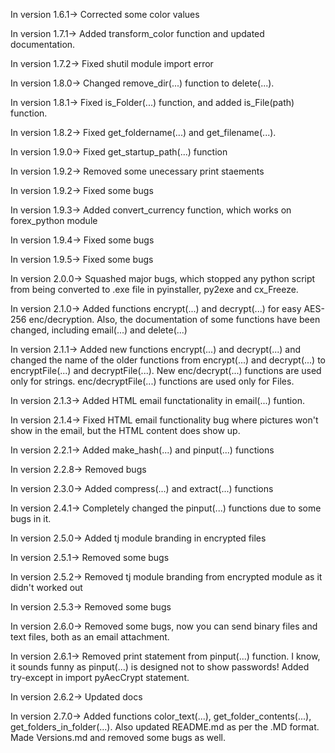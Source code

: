 In version 1.6.1-> Corrected some color values

In version 1.7.1-> Added transform_color function and updated documentation.

In version 1.7.2-> Fixed shutil module import error

In version 1.8.0-> Changed remove_dir(...) function to delete(...).

In version 1.8.1-> Fixed is_Folder(...) function, and added is_File(path) function.

In version 1.8.2-> Fixed get_foldername(...) and get_filename(...).

In version 1.9.0-> Fixed get_startup_path(...) function

In version 1.9.2-> Removed some unecessary print staements

In version 1.9.2-> Fixed some bugs

In version 1.9.3-> Added convert_currency function, which works on forex_python module

In version 1.9.4-> Fixed some bugs

In version 1.9.5-> Fixed some bugs

In version 2.0.0-> Squashed major bugs, which stopped any python script from being
	converted to .exe file in pyinstaller, py2exe and cx_Freeze.

In version 2.1.0-> Added functions encrypt(...) and decrypt(...) for easy AES-256 enc/decryption.
	Also, the documentation of some functions have been changed, including email(...) and delete(...)

In version 2.1.1-> Added new functions encrypt(...) and decrypt(...) and changed the
	name of the older functions from encrypt(...) and decrypt(...) to encryptFile(...) and decryptFile(...).
	New enc/decrypt(...) functions are used only for strings. enc/decryptFile(...) functions are
	used only for Files.

In version 2.1.3-> Added HTML email functationality in email(...) funtion.

In version 2.1.4-> Fixed HTML email functionality bug where pictures won't show
	in the email, but the HTML content does show up.

In version 2.2.1-> Added make_hash(...) and pinput(...) functions

In version 2.2.8-> Removed bugs

In version 2.3.0-> Added compress(...) and extract(...) functions

In version 2.4.1-> Completely changed the pinput(...) functions due to some bugs in it.

In version 2.5.0-> Added tj module branding in encrypted files

In version 2.5.1-> Removed some bugs

In version 2.5.2-> Removed tj module branding from encrypted module as it didn't worked out

In version 2.5.3-> Removed some bugs

In version 2.6.0-> Removed some bugs, now you can send binary files and text files, both as an
	email attachment.

In version 2.6.1-> Removed print statement from pinput(...) function. I know, it sounds funny as
pinput(...) is designed not to show passwords! Added try-except in import pyAecCrypt statement.

In version 2.6.2-> Updated docs

In version 2.7.0-> Added functions color_text(...), get_folder_contents(...), get_folders_in_folder(...).
	Also updated README.md as per the .MD format. Made Versions.md and removed some bugs as well.

